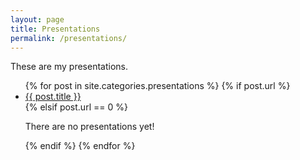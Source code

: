 ```yaml
---
layout: page
title: Presentations
permalink: /presentations/
---
```


These are my presentations.

<ul>
  {% for post in site.categories.presentations %}
    {% if post.url %}
      <li><a href="{{ post.url }}">{{ post.title }}</a></li>
    {% elsif post.url == 0 %}
      <p>There are no presentations yet!</p>
    {% endif %}
  {% endfor %}
</ul>
